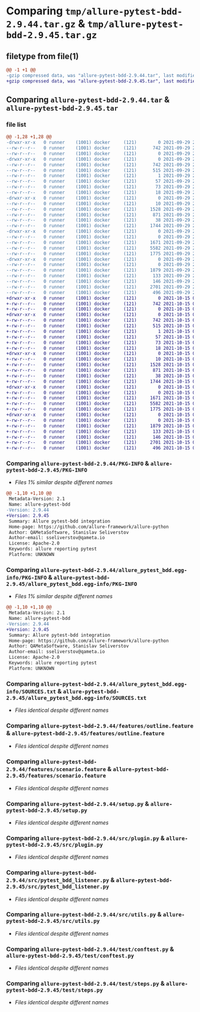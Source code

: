 # Comparing `tmp/allure-pytest-bdd-2.9.44.tar.gz` & `tmp/allure-pytest-bdd-2.9.45.tar.gz`

## filetype from file(1)

```diff
@@ -1 +1 @@
-gzip compressed data, was "allure-pytest-bdd-2.9.44.tar", last modified: Wed Sep 29 20:24:37 2021, max compression
+gzip compressed data, was "allure-pytest-bdd-2.9.45.tar", last modified: Fri Oct 15 08:22:32 2021, max compression
```

## Comparing `allure-pytest-bdd-2.9.44.tar` & `allure-pytest-bdd-2.9.45.tar`

### file list

```diff
@@ -1,28 +1,28 @@
-drwxr-xr-x   0 runner    (1001) docker     (121)        0 2021-09-29 20:24:37.145807 allure-pytest-bdd-2.9.44/
--rw-r--r--   0 runner    (1001) docker     (121)      742 2021-09-29 20:24:37.145807 allure-pytest-bdd-2.9.44/PKG-INFO
--rw-r--r--   0 runner    (1001) docker     (121)        0 2021-09-29 20:24:05.000000 allure-pytest-bdd-2.9.44/README.rst
-drwxr-xr-x   0 runner    (1001) docker     (121)        0 2021-09-29 20:24:37.141807 allure-pytest-bdd-2.9.44/allure_pytest_bdd.egg-info/
--rw-r--r--   0 runner    (1001) docker     (121)      742 2021-09-29 20:24:36.000000 allure-pytest-bdd-2.9.44/allure_pytest_bdd.egg-info/PKG-INFO
--rw-r--r--   0 runner    (1001) docker     (121)      515 2021-09-29 20:24:37.000000 allure-pytest-bdd-2.9.44/allure_pytest_bdd.egg-info/SOURCES.txt
--rw-r--r--   0 runner    (1001) docker     (121)        1 2021-09-29 20:24:36.000000 allure-pytest-bdd-2.9.44/allure_pytest_bdd.egg-info/dependency_links.txt
--rw-r--r--   0 runner    (1001) docker     (121)       57 2021-09-29 20:24:36.000000 allure-pytest-bdd-2.9.44/allure_pytest_bdd.egg-info/entry_points.txt
--rw-r--r--   0 runner    (1001) docker     (121)       73 2021-09-29 20:24:37.000000 allure-pytest-bdd-2.9.44/allure_pytest_bdd.egg-info/requires.txt
--rw-r--r--   0 runner    (1001) docker     (121)       18 2021-09-29 20:24:37.000000 allure-pytest-bdd-2.9.44/allure_pytest_bdd.egg-info/top_level.txt
-drwxr-xr-x   0 runner    (1001) docker     (121)        0 2021-09-29 20:24:37.141807 allure-pytest-bdd-2.9.44/features/
--rw-r--r--   0 runner    (1001) docker     (121)       10 2021-09-29 20:24:05.000000 allure-pytest-bdd-2.9.44/features/background.feature
--rw-r--r--   0 runner    (1001) docker     (121)     1528 2021-09-29 20:24:05.000000 allure-pytest-bdd-2.9.44/features/outline.feature
--rw-r--r--   0 runner    (1001) docker     (121)      871 2021-09-29 20:24:05.000000 allure-pytest-bdd-2.9.44/features/scenario.feature
--rw-r--r--   0 runner    (1001) docker     (121)       38 2021-09-29 20:24:37.145807 allure-pytest-bdd-2.9.44/setup.cfg
--rw-r--r--   0 runner    (1001) docker     (121)     1744 2021-09-29 20:24:05.000000 allure-pytest-bdd-2.9.44/setup.py
-drwxr-xr-x   0 runner    (1001) docker     (121)        0 2021-09-29 20:24:37.145807 allure-pytest-bdd-2.9.44/src/
--rw-r--r--   0 runner    (1001) docker     (121)        0 2021-09-29 20:24:05.000000 allure-pytest-bdd-2.9.44/src/__init__.py
--rw-r--r--   0 runner    (1001) docker     (121)     1671 2021-09-29 20:24:05.000000 allure-pytest-bdd-2.9.44/src/plugin.py
--rw-r--r--   0 runner    (1001) docker     (121)     5582 2021-09-29 20:24:05.000000 allure-pytest-bdd-2.9.44/src/pytest_bdd_listener.py
--rw-r--r--   0 runner    (1001) docker     (121)     1775 2021-09-29 20:24:05.000000 allure-pytest-bdd-2.9.44/src/utils.py
-drwxr-xr-x   0 runner    (1001) docker     (121)        0 2021-09-29 20:24:37.145807 allure-pytest-bdd-2.9.44/test/
--rw-r--r--   0 runner    (1001) docker     (121)        0 2021-09-29 20:24:05.000000 allure-pytest-bdd-2.9.44/test/__init__.py
--rw-r--r--   0 runner    (1001) docker     (121)     1879 2021-09-29 20:24:05.000000 allure-pytest-bdd-2.9.44/test/conftest.py
--rw-r--r--   0 runner    (1001) docker     (121)      133 2021-09-29 20:24:05.000000 allure-pytest-bdd-2.9.44/test/outline_test.py
--rw-r--r--   0 runner    (1001) docker     (121)      146 2021-09-29 20:24:05.000000 allure-pytest-bdd-2.9.44/test/scenario_test.py
--rw-r--r--   0 runner    (1001) docker     (121)     2701 2021-09-29 20:24:05.000000 allure-pytest-bdd-2.9.44/test/steps.py
--rw-r--r--   0 runner    (1001) docker     (121)      496 2021-09-29 20:24:05.000000 allure-pytest-bdd-2.9.44/tox.ini
+drwxr-xr-x   0 runner    (1001) docker     (121)        0 2021-10-15 08:22:32.468908 allure-pytest-bdd-2.9.45/
+-rw-r--r--   0 runner    (1001) docker     (121)      742 2021-10-15 08:22:32.468908 allure-pytest-bdd-2.9.45/PKG-INFO
+-rw-r--r--   0 runner    (1001) docker     (121)        0 2021-10-15 08:21:54.000000 allure-pytest-bdd-2.9.45/README.rst
+drwxr-xr-x   0 runner    (1001) docker     (121)        0 2021-10-15 08:22:32.464908 allure-pytest-bdd-2.9.45/allure_pytest_bdd.egg-info/
+-rw-r--r--   0 runner    (1001) docker     (121)      742 2021-10-15 08:22:32.000000 allure-pytest-bdd-2.9.45/allure_pytest_bdd.egg-info/PKG-INFO
+-rw-r--r--   0 runner    (1001) docker     (121)      515 2021-10-15 08:22:32.000000 allure-pytest-bdd-2.9.45/allure_pytest_bdd.egg-info/SOURCES.txt
+-rw-r--r--   0 runner    (1001) docker     (121)        1 2021-10-15 08:22:32.000000 allure-pytest-bdd-2.9.45/allure_pytest_bdd.egg-info/dependency_links.txt
+-rw-r--r--   0 runner    (1001) docker     (121)       57 2021-10-15 08:22:32.000000 allure-pytest-bdd-2.9.45/allure_pytest_bdd.egg-info/entry_points.txt
+-rw-r--r--   0 runner    (1001) docker     (121)       73 2021-10-15 08:22:32.000000 allure-pytest-bdd-2.9.45/allure_pytest_bdd.egg-info/requires.txt
+-rw-r--r--   0 runner    (1001) docker     (121)       18 2021-10-15 08:22:32.000000 allure-pytest-bdd-2.9.45/allure_pytest_bdd.egg-info/top_level.txt
+drwxr-xr-x   0 runner    (1001) docker     (121)        0 2021-10-15 08:22:32.464908 allure-pytest-bdd-2.9.45/features/
+-rw-r--r--   0 runner    (1001) docker     (121)       10 2021-10-15 08:21:54.000000 allure-pytest-bdd-2.9.45/features/background.feature
+-rw-r--r--   0 runner    (1001) docker     (121)     1528 2021-10-15 08:21:54.000000 allure-pytest-bdd-2.9.45/features/outline.feature
+-rw-r--r--   0 runner    (1001) docker     (121)      871 2021-10-15 08:21:54.000000 allure-pytest-bdd-2.9.45/features/scenario.feature
+-rw-r--r--   0 runner    (1001) docker     (121)       38 2021-10-15 08:22:32.468908 allure-pytest-bdd-2.9.45/setup.cfg
+-rw-r--r--   0 runner    (1001) docker     (121)     1744 2021-10-15 08:21:54.000000 allure-pytest-bdd-2.9.45/setup.py
+drwxr-xr-x   0 runner    (1001) docker     (121)        0 2021-10-15 08:22:32.468908 allure-pytest-bdd-2.9.45/src/
+-rw-r--r--   0 runner    (1001) docker     (121)        0 2021-10-15 08:21:54.000000 allure-pytest-bdd-2.9.45/src/__init__.py
+-rw-r--r--   0 runner    (1001) docker     (121)     1671 2021-10-15 08:21:54.000000 allure-pytest-bdd-2.9.45/src/plugin.py
+-rw-r--r--   0 runner    (1001) docker     (121)     5582 2021-10-15 08:21:54.000000 allure-pytest-bdd-2.9.45/src/pytest_bdd_listener.py
+-rw-r--r--   0 runner    (1001) docker     (121)     1775 2021-10-15 08:21:54.000000 allure-pytest-bdd-2.9.45/src/utils.py
+drwxr-xr-x   0 runner    (1001) docker     (121)        0 2021-10-15 08:22:32.468908 allure-pytest-bdd-2.9.45/test/
+-rw-r--r--   0 runner    (1001) docker     (121)        0 2021-10-15 08:21:54.000000 allure-pytest-bdd-2.9.45/test/__init__.py
+-rw-r--r--   0 runner    (1001) docker     (121)     1879 2021-10-15 08:21:54.000000 allure-pytest-bdd-2.9.45/test/conftest.py
+-rw-r--r--   0 runner    (1001) docker     (121)      133 2021-10-15 08:21:54.000000 allure-pytest-bdd-2.9.45/test/outline_test.py
+-rw-r--r--   0 runner    (1001) docker     (121)      146 2021-10-15 08:21:54.000000 allure-pytest-bdd-2.9.45/test/scenario_test.py
+-rw-r--r--   0 runner    (1001) docker     (121)     2701 2021-10-15 08:21:54.000000 allure-pytest-bdd-2.9.45/test/steps.py
+-rw-r--r--   0 runner    (1001) docker     (121)      496 2021-10-15 08:21:54.000000 allure-pytest-bdd-2.9.45/tox.ini
```

### Comparing `allure-pytest-bdd-2.9.44/PKG-INFO` & `allure-pytest-bdd-2.9.45/PKG-INFO`

 * *Files 1% similar despite different names*

```diff
@@ -1,10 +1,10 @@
 Metadata-Version: 2.1
 Name: allure-pytest-bdd
-Version: 2.9.44
+Version: 2.9.45
 Summary: Allure pytest-bdd integration
 Home-page: https://github.com/allure-framework/allure-python
 Author: QAMetaSoftware, Stanislav Seliverstov
 Author-email: sseliverstov@qameta.io
 License: Apache-2.0
 Keywords: allure reporting pytest
 Platform: UNKNOWN
```

### Comparing `allure-pytest-bdd-2.9.44/allure_pytest_bdd.egg-info/PKG-INFO` & `allure-pytest-bdd-2.9.45/allure_pytest_bdd.egg-info/PKG-INFO`

 * *Files 1% similar despite different names*

```diff
@@ -1,10 +1,10 @@
 Metadata-Version: 2.1
 Name: allure-pytest-bdd
-Version: 2.9.44
+Version: 2.9.45
 Summary: Allure pytest-bdd integration
 Home-page: https://github.com/allure-framework/allure-python
 Author: QAMetaSoftware, Stanislav Seliverstov
 Author-email: sseliverstov@qameta.io
 License: Apache-2.0
 Keywords: allure reporting pytest
 Platform: UNKNOWN
```

### Comparing `allure-pytest-bdd-2.9.44/allure_pytest_bdd.egg-info/SOURCES.txt` & `allure-pytest-bdd-2.9.45/allure_pytest_bdd.egg-info/SOURCES.txt`

 * *Files identical despite different names*

### Comparing `allure-pytest-bdd-2.9.44/features/outline.feature` & `allure-pytest-bdd-2.9.45/features/outline.feature`

 * *Files identical despite different names*

### Comparing `allure-pytest-bdd-2.9.44/features/scenario.feature` & `allure-pytest-bdd-2.9.45/features/scenario.feature`

 * *Files identical despite different names*

### Comparing `allure-pytest-bdd-2.9.44/setup.py` & `allure-pytest-bdd-2.9.45/setup.py`

 * *Files identical despite different names*

### Comparing `allure-pytest-bdd-2.9.44/src/plugin.py` & `allure-pytest-bdd-2.9.45/src/plugin.py`

 * *Files identical despite different names*

### Comparing `allure-pytest-bdd-2.9.44/src/pytest_bdd_listener.py` & `allure-pytest-bdd-2.9.45/src/pytest_bdd_listener.py`

 * *Files identical despite different names*

### Comparing `allure-pytest-bdd-2.9.44/src/utils.py` & `allure-pytest-bdd-2.9.45/src/utils.py`

 * *Files identical despite different names*

### Comparing `allure-pytest-bdd-2.9.44/test/conftest.py` & `allure-pytest-bdd-2.9.45/test/conftest.py`

 * *Files identical despite different names*

### Comparing `allure-pytest-bdd-2.9.44/test/steps.py` & `allure-pytest-bdd-2.9.45/test/steps.py`

 * *Files identical despite different names*

